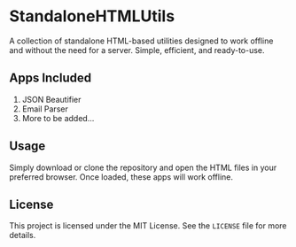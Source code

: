 # StandaloneHTMLUtils

A collection of standalone HTML-based utilities designed to work offline and without the need for a server. Simple, efficient, and ready-to-use.

## Apps Included

1. JSON Beautifier
2. Email Parser
3. More to be added...

## Usage

Simply download or clone the repository and open the HTML files in your preferred browser. Once loaded, these apps will work offline.

## License

This project is licensed under the MIT License. See the `LICENSE` file for more details.
